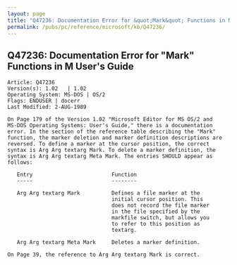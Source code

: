 ```yaml
---
layout: page
title: "Q47236: Documentation Error for &quot;Mark&quot; Functions in M User's Guide"
permalink: /pubs/pc/reference/microsoft/kb/Q47236/
---
```


## Q47236: Documentation Error for &quot;Mark&quot; Functions in M User's Guide

	Article: Q47236
	Version(s): 1.02   | 1.02
	Operating System: MS-DOS | OS/2
	Flags: ENDUSER | docerr
	Last Modified: 2-AUG-1989
	
	On Page 179 of the Version 1.02 "Microsoft Editor for MS OS/2 and
	MS-DOS Operating Systems: User's Guide," there is a documentation
	error. In the section of the reference table describing the "Mark"
	function, the marker deletion and marker definition descriptions are
	reversed. To define a marker at the cursor position, the correct
	syntax is Arg Arg textarg Mark. To delete a marker definition, the
	syntax is Arg Arg textarg Meta Mark. The entries SHOULD appear as
	follows:
	
	   Entry                         Function
	   -----                         --------
	
	   Arg Arg textarg Mark          Defines a file marker at the
	                                 initial cursor position. This
	                                 does not record the file marker
	                                 in the file specified by the
	                                 markfile switch, but allows you
	                                 to refer to this position as
	                                 textarg.
	
	   Arg Arg textarg Meta Mark     Deletes a marker definition.
	
	On Page 39, the reference to Arg Arg textarg Mark is correct.
